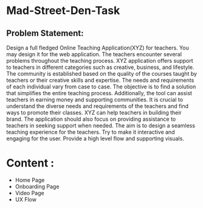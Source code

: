 # Mad-Street-Den-Task

## Problem Statement:

Design a full fledged Online Teaching Application(XYZ) for teachers. You may design it for the web application.
The teachers encounter several problems throughout the teaching process. XYZ application offers support to teachers in different categories such as creative, business, and lifestyle. 
The community is established based on the quality of the courses taught by teachers or their creative skills and expertise. The needs and requirements of each individual vary from case to case. 
The objective is to find a solution that simplifies the entire teaching process. Additionally, the tool can assist teachers in earning money and supporting communities. It is crucial to understand the diverse needs and requirements of the teachers and find ways to promote their classes. XYZ can help teachers in building their brand. The application should also focus on providing assistance to teachers in seeking support when needed. The aim is to design a seamless teaching experience for the teachers.
Try to make it interactive and engaging for the user. Provide a high level flow and supporting visuals.

# Content :

- Home Page
- Onboarding Page
- Video Page
- UX Flow

